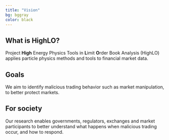```yaml
---
title: "Vision"
bg: bggray
color: black
---
```



<div class="vision-pillar-container">

  <div class="pillar">
    <center><i class="fa-solid fa-chart-area fa-2x"></i></center>
    <h2>
      What is HighLO?
    </h2>
    <p>
    Project <b>High</b> Energy Physics Tools in <b>L</b>imit <b>O</b>rder Book Analysis (HighLO) applies particle physics methods and tools to financial market data.
    </p>
  </div>

  <div class="pillar">
    <center><i class="fa-solid fa-clipboard-check fa-2x"></i></center>
    <h2>
      Goals
    </h2>
    <p>
    We aim to identify malicious trading behavior such as market manipulation, to better protect markets. 
    </p>
  </div>

  <div class="pillar">
    <center><i class="fa-solid fa-users fa-2x"></i></center>
    <h2>
      For society
    </h2>
    <p>
    Our research enables governments, regulators, exchanges and market participants to better understand what happens when malicious trading occur, and how to respond.
    </p>
  </div>

</div>

<!--  New diagnostic tools can be developed to, for example, predict financial instability which will indirectly help to better manage risk. Surveillance agencies can use these insights to create safer and more stable trading environments, leading to improved market regulation and integrity. -->
